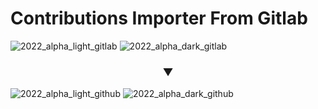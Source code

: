 # Contributions Importer From Gitlab

![2022_alpha_light_gitlab](https://user-images.githubusercontent.com/23136222/207664781-a0cb309d-9154-4b0d-8c6f-47d8f779ce6d.png#gh-light-mode-only)
![2022_alpha_dark_gitlab](https://user-images.githubusercontent.com/23136222/207656073-9767a871-55be-4446-ac4c-3c6e8387bd21.png#gh-dark-mode-only)

<h3 align="center">▼</h3>

![2022_alpha_light_github](https://user-images.githubusercontent.com/23136222/207664904-6919df80-2e1a-4116-ab09-f5e6445079db.png#gh-light-mode-only)
![2022_alpha_dark_github](https://user-images.githubusercontent.com/23136222/207656068-06ee9464-7062-49d7-b63b-87729d476b43.png#gh-dark-mode-only)
